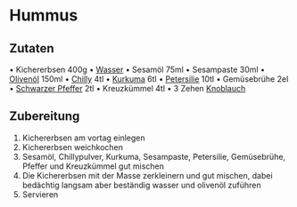 # Hummus
## Zutaten
• Kichererbsen 400g
• [Wasser](../Stoffe/Rohstoffe/Wasser.md)
• Sesamöl 75ml
• Sesampaste 30ml
• [Olivenöl](../Stoffe/Rohstoffe/Olivenöl.md) 150ml
• [Chilly](../Stoffe/Rohstoffe/Chilly.md) 4tl
• [Kurkuma](../Stoffe/Rohstoffe/Kurkuma.md) 6tl
• [Petersilie](../Stoffe/Rohstoffe/Petersilie.md) 10tl
• Gemüsebrühe 2el
• [Schwarzer Pfeffer](../Stoffe/Rohstoffe/Schwarzer%20Pfeffer.md) 2tl
• Kreuzkümmel 4tl
• 3 Zehen [Knoblauch](../Stoffe/Rohstoffe/Knoblauch.md)

## Zubereitung
1. Kichererbsen am vortag einlegen
2. Kichererbsen weichkochen
3. Sesamöl, Chillypulver, Kurkuma, Sesampaste, Petersilie, Gemüsebrühe, Pfeffer und 
Kreuzkümmel gut mischen
4. Die Kichererbsen mit der Masse zerkleinern und gut mischen, dabei bedächtig langsam aber beständig wasser und olivenöl zuführen
5.  Servieren